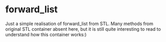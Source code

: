 # forward_list

Just a simple realisation of forward_list from STL. Many methods from original STL container absent here, but it is still quite interesting to read to understand how this container works:)  
